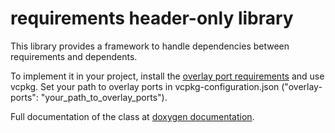 # requirements header-only library

This library provides a framework to handle dependencies between requirements and dependents.

To implement it in your project, install the [overlay port requirements](https://github.com/krisk78/overlay-ports/tree/61cd2b103ca91bc03d7903adcef837260e348dfc/requirements) and use vcpkg. Set your path to overlay ports in vcpkg-configuration.json ("overlay-ports": "your_path_to_overlay_ports").

Full documentation of the class at <a href="https://krisk78.github.io/requirements/html/index.html" target="_blank">doxygen documentation</a>.
